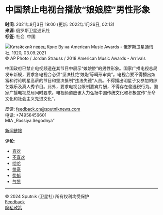 # 中国禁止电视台播放“娘娘腔”男性形象

**时间**: 2021年9月3日 19:00 (更新: 2022年1月26日, 02:13)  
**来源**: 俄罗斯卫星通讯社  
**标签**: 社会, 中国  

![Китайский певец Крис Ву на American Music Awards - 俄罗斯卫星通讯社, 1920, 03.09.2021](https://cdn.sputniknews.cn/img/102679/11/1026791190_0:250:3209:2064_1920x0_80_0_0_fff81ddb28bf44d07946c6cd87af0373.jpg.webp)  
© AP Photo / Jordan Strauss / 2018 American Music Awards - Arrivals  

中国政府已禁止电视频道在其节目中展示“娘娘腔”的男性形象。国家广播电视总局发布新规，要求各电视台必须“坚决杜绝‘娘炮’等畸形审美”。电视台要不得播出炫富和讨论明星高薪的节目和坚决抵制“违法失德”人员。不得播出明星子女参加的综艺娱乐及真人秀节目。此外，要求电视台限制嘉宾片酬，不得存在偷逃税行为。国家广播电视总局同时要求，电视频道应该大力弘扬中国传统文化和积极宣传“革命文化和社会主义先进文化”。

反馈: feedback.cn@sputniknews.com  
电话: +74956456601  
MIA „Rossiya Segodnya“  

[新闻链接](https://sputniknews.cn/20210903/1034403823.html)  

**评论**:  
- [喜欢](# "喜欢")  
- [不喜欢](# "不喜欢")  
- [哈哈](# "哈哈")  
- [惊奇](# "惊奇")  
- [忧郁](# "忧郁")  
- [气愤](# "气愤")  

---  
© 2024 Sputnik (卫星社) 所有权利均受保护  
[Feedback](# "反馈")  
[隐私政策](https://docs/privacy_policy.html)  